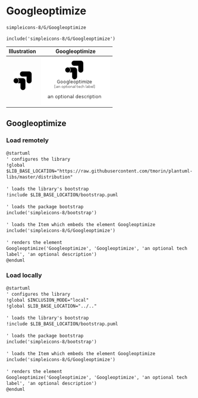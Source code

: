 # Googleoptimize


```text
simpleicons-8/G/Googleoptimize
```

```text
include('simpleicons-8/G/Googleoptimize')
```



| Illustration | Googleoptimize |
| :---: | :---: |
| ![illustration for Illustration](../../simpleicons-8/G/Googleoptimize.png) | ![illustration for Googleoptimize](../../simpleicons-8/G/Googleoptimize.Local.png) |




## Googleoptimize

### Load remotely
```plantuml
@startuml
' configures the library
!global $LIB_BASE_LOCATION="https://raw.githubusercontent.com/tmorin/plantuml-libs/master/distribution"

' loads the library's bootstrap
!include $LIB_BASE_LOCATION/bootstrap.puml

' loads the package bootstrap
include('simpleicons-8/bootstrap')

' loads the Item which embeds the element Googleoptimize
include('simpleicons-8/G/Googleoptimize')

' renders the element
Googleoptimize('Googleoptimize', 'Googleoptimize', 'an optional tech label', 'an optional description')
@enduml
```

### Load locally
```plantuml
@startuml
' configures the library
!global $INCLUSION_MODE="local"
!global $LIB_BASE_LOCATION="../.."

' loads the library's bootstrap
!include $LIB_BASE_LOCATION/bootstrap.puml

' loads the package bootstrap
include('simpleicons-8/bootstrap')

' loads the Item which embeds the element Googleoptimize
include('simpleicons-8/G/Googleoptimize')

' renders the element
Googleoptimize('Googleoptimize', 'Googleoptimize', 'an optional tech label', 'an optional description')
@enduml
```

